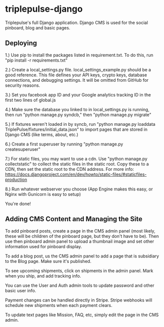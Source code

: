 triplepulse-django
==================

Triplepulse's full Django application. Django CMS is used for the social pinboard, blog and basic pages.

Deploying
----------
1.) Use pip to install the packages listed in requirement.txt. To do this, run "pip install -r requirements.txt"

2.) Create a local_settings.py file. local_settings_example.py should be a good reference. This file defines your API keys,
crypto keys, database connections, and debugging settings. It will be omitted from GitHub for security reasons.

3.) Set you facebook app ID and your Google analytics tracking ID in the first two lines of global.js

4.) Make sure the database you linked to in local_settings.py is running, then run "python manage.py
syndcb," then "python manage.py migrate"

5.) If fixtures weren't loaded in by syncb, run "python manage.py loaddata TriplePulse/fixtures/initial_data.json" to import
pages that are stored in Django CMS (like terms, about, etc.)

6.) Create a first superuser by running "python manage.py createsuperuser"

7.) For static files, you may want to use a cdn. Use "python manage.py collectstatic" to collect the static files in the
static root. Copy these to a CDN, then set the static root to the CDN address. For more info:
https://docs.djangoproject.com/en/dev/howto/static-files/#staticfiles-production

8.) Run whatever webserver you choose (App Engine makes this easy, or Nginx with Gunicorn is easy to setup)

You're done!

Adding CMS Content and Managing the Site
-----------------------------------------
To add pinboard posts, create a page in the CMS admin panel (most likely, these will be children of the pinboard page,
but they don't have to be). Then use then pinboard admin panel to upload a thumbnail image and set other information
used for pinboard display.

To add a blog post, us the CMS admin panel to add a page that is subsidiary to the Blog page. Make sure it's published.

To see upcoming shipments, click on shipments in the admin panel. Mark when you ship, and add tracking info.

You can use the User and Auth admin tools to update password and other basic user info.

Payment changes can be handled directly in Stripe. Stripe webhooks will schedule new shipments when each payment clears.

To update text pages like Mission, FAQ, etc, simply edit the page in the CMS admin.